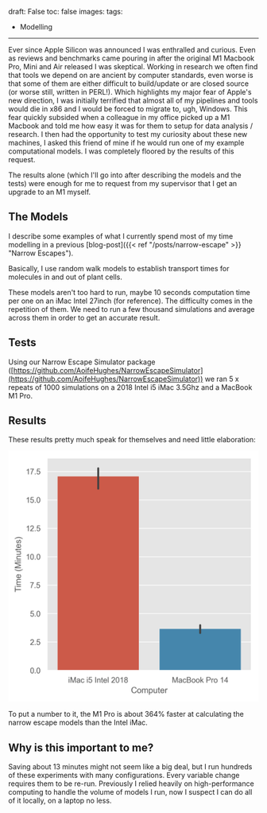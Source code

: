 draft: False
toc: false
images:
tags: 
  - Modelling
---

Ever since Apple Silicon was announced I was enthralled and curious. Even as reviews and benchmarks came pouring in after the original M1 Macbook Pro, Mini and Air released I was skeptical. Working in research we often find that tools we depend on are ancient by computer standards, even worse is that some of them are either difficult to build/update or are closed source (or worse still, written in PERL!).
Which highlights my major fear of Apple's new direction, I was initially terrified that almost all of my pipelines and tools would die in x86 and I would be forced to migrate to, ugh, Windows. This fear quickly subsided when a colleague in my office picked up a M1 Macbook and told me how easy it was for them to setup for data analysis / research. I then had the opportunity to test my curiosity about these new machines, I asked this friend of mine if he would run one of my example computational models. I was completely floored by the results of this request. 

The results alone (which I'll go into after describing the models and the tests) were enough for me to request from my supervisor that I get an upgrade to an M1 myself. 

## The Models 

I describe some examples of what I currently spend most of my time modelling in a previous [blog-post]({{< ref "/posts/narrow-escape" >}} "Narrow Escapes").

Basically, I use random walk models to establish transport times for molecules in and out of plant cells. 

These models aren't too hard to run, maybe 10 seconds computation time per one on an iMac Intel 27inch (for reference). The difficulty comes in the repetition of them. We need to run a few thousand simulations and average across them in order to get an accurate result. 

## Tests 

Using our Narrow Escape Simulator package ([https://github.com/AoifeHughes/NarrowEscapeSimulator](https://github.com/AoifeHughes/NarrowEscapeSimulator)) we ran 5 x repeats of 1000 simulations on a 2018 Intel i5 iMac 3.5Ghz and a MacBook M1 Pro.

## Results 

These results pretty much speak for themselves and need little elaboration:

![Results](/images/m1_tests.png)

To put a number to it, the M1 Pro is about 364% faster at calculating the narrow escape models than the Intel iMac.

## Why is this important to me?

Saving about 13 minutes might not seem like a big deal, but I run hundreds of these experiments with many configurations. Every variable change requires them to be re-run. Previously I relied heavily on high-performance computing to handle the volume of models I run, now I suspect I can do all of it locally, on a laptop no less.